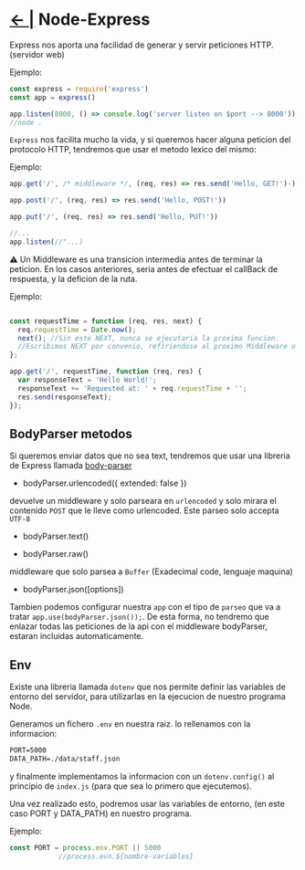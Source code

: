 # [← |](https://github.com/VGamezz19/skylab-boot-notes/blob/master/semana06/)   Node-Express

Express nos aporta una facilidad de generar y servir peticiones HTTP. (servidor web)

Ejemplo:

```javascript
const express = require('express')
const app = express()

app.listen(8000, () => console.log('server listen on $port --> 8000'))
//node .
```

`Express` nos facilita mucho la vida, y si queremos hacer alguna peticion del protocolo HTTP, tendremos que usar el metodo lexico del mismo:

Ejemplo:

```javascript
app.get('/', /* middleware */, (req, res) => res.send('Hello, GET!')-)

app.post('/', (req, res) => res.send('Hello, POST!'))

app.put('/', (req, res) => res.send('Hello, PUT!'))

//...
app.listen(//"...)
```

⚠️  Un Middleware es una transicion intermedia antes de terminar la peticion. En los casos anteriores, seria antes de efectuar el callBack de respuesta, y la deficion de la ruta.

Ejemplo:

```javascript

const requestTime = function (req, res, next) {
  req.requestTime = Date.now();
  next(); //Sin este NEXT, nunca se ejecutaria la proxima funcion.
  //Escribimos NEXT por convenio, refiriendose al proximo Middleware o callBack.
};

app.get('/', requestTime, function (req, res) {
  var responseText = 'Hello World!';
  responseText += 'Requested at: ' + req.requestTime + '';
  res.send(responseText);
});
```

## BodyParser metodos

Si queremos enviar datos que no sea text, tendremos que usar una libreria de Express llamada [body-parser](https://github.com/expressjs/body-parser)

- bodyParser.urlencoded({ extended: false })

devuelve un middleware y solo parseara en `urlencoded` y solo mirara el contenido `POST` que le lleve como urlencoded. Este parseo solo accepta `UTF-8`

- bodyParser.text()

- bodyParser.raw()

middleware que solo parsea a `Buffer` (Exadecimal code, lenguaje maquina)

- bodyParser.json([options])

Tambien podemos configurar nuestra `app` con el tipo de `parseo` que va a tratar `app.use(bodyParser.json());`. De esta forma, no tendremo que enlazar todas las peticiones de la api con el middleware bodyParser, estaran incluidas automaticamente.

## Env

Existe una libreria llamada `dotenv` que nos permite definir las variables de entorno del servidor, para utilizarlas en la ejecucion de nuestro programa Node.

Generamos un fichero `.env` en nuestra raiz. lo rellenamos con la informacion:

````txt
PORT=5000
DATA_PATH=./data/staff.json
```` 

y finalmente implementamos la informacion con un `dotenv.config()` al principio de `index.js` (para que sea lo primero que ejecutemos).

Una vez realizado esto, podremos usar las variables de entorno, (en este caso PORT y DATA_PATH) en nuestro programa.

Ejemplo:

```js
const PORT = process.env.PORT || 5000
            //process.evn.${nombre-variables}
```
